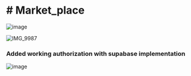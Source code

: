 <h1># Market_place</h1>

![image](https://github.com/lolopindik/MP/assets/136455904/6c2ffca8-426e-4534-b6e1-afd4a6ee2681)

![IMG_9987](https://github.com/lolopindik/MP/assets/136455904/7f8dc28a-419d-4a10-b043-bab68dbd1978)

<h3>Added working authorization with supabase implementation</h3>

![image](https://github.com/lolopindik/MP/assets/136455904/e95005fc-6a16-4de2-a24c-c0361b66b882)




























